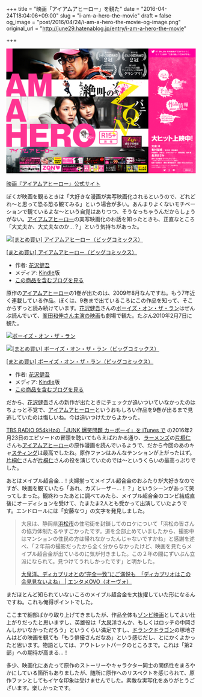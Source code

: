 +++
title = "映画「アイアムアヒーロー」を観た"
date = "2016-04-24T18:04:06+09:00"
slug = "i-am-a-hero-the-movie"
draft = false
og_image = "post/2016/04/24/i-am-a-hero-the-movie-og-image.png"
original_url = "http://june29.hatenablog.jp/entry/i-am-a-hero-the-movie"

+++

<p><span itemscope itemtype="http://schema.org/Photograph"><img src="/post/2016/04/24/i-am-a-hero-the-movie-20160424173139.png" alt="f:id:june29:20160424173139p:plain" title="f:id:june29:20160424173139p:plain" class="hatena-fotolife" itemprop="image"></span></p>

<p><a href="http://www.iamahero-movie.com/" title="花沢健吾による人気漫画がついに映画化！映画『アイアムアヒーロー』公式サイト">映画『アイアムアヒーロー』公式サイト</a></p>

<p>ぼくが映画を観るときは「大好きな漫画が実写映画化されるというので、どれどれ〜と思って恐る恐る観てみる」という場合が多い。あんまりよくないモチベーションで観ているよな〜という自覚はありつつ、そうなっちゃうんだからしょうがない。<a class="keyword" href="http://d.hatena.ne.jp/keyword/%A5%A2%A5%A4%A5%A2%A5%E0%A5%A2%A5%D2%A1%BC%A5%ED%A1%BC">アイアムアヒーロー</a>の実写映画化のお話を知ったときも、正直なところ「大丈夫か、大丈夫なのか…？」という気持ちがあった。</p>

<p></p>
<div class="hatena-asin-detail">
<a href="http://www.amazon.co.jp/exec/obidos/ASIN/B01E873MUK/cameralady-22/"><img src="http://ecx.images-amazon.com/images/I/B133OGw6c%2BS._SL160_.png" class="hatena-asin-detail-image" alt="[まとめ買い] アイアムアヒーロー（ビッグコミックス）" title="[まとめ買い] アイアムアヒーロー（ビッグコミックス）"></a><div class="hatena-asin-detail-info">
<p class="hatena-asin-detail-title"><a href="http://www.amazon.co.jp/exec/obidos/ASIN/B01E873MUK/cameralady-22/">[まとめ買い] アイアムアヒーロー（ビッグコミックス）</a></p>
<ul>
<li>
<span class="hatena-asin-detail-label">作者:</span> <a class="keyword" href="http://d.hatena.ne.jp/keyword/%B2%D6%C2%F4%B7%F2%B8%E3">花沢健吾</a>
</li>
<li>
<span class="hatena-asin-detail-label">メディア:</span> <a class="keyword" href="http://d.hatena.ne.jp/keyword/Kindle">Kindle</a>版</li>
<li><a href="http://d.hatena.ne.jp/asin/B01E873MUK/cameralady-22" target="_blank">この商品を含むブログを見る</a></li>
</ul>
</div>
<div class="hatena-asin-detail-foot"></div>
</div>

<p>原作の<a class="keyword" href="http://d.hatena.ne.jp/keyword/%A5%A2%A5%A4%A5%A2%A5%E0%A5%A2%A5%D2%A1%BC%A5%ED%A1%BC">アイアムアヒーロー</a>の1巻が出たのは、2009年8月なんですね。もう7年近く連載している作品。ぼくは、9巻まで出ているころにこの作品を知って、そこからずっと読み続けています。<a class="keyword" href="http://d.hatena.ne.jp/keyword/%B2%D6%C2%F4%B7%F2%B8%E3">花沢健吾</a>さんの<a class="keyword" href="http://d.hatena.ne.jp/keyword/%A5%DC%A1%BC%A5%A4%A5%BA%A1%A6%A5%AA%A5%F3%A1%A6%A5%B6%A1%A6%A5%E9%A5%F3">ボーイズ・オン・ザ・ラン</a>はぜんぶ読んでいて、<a href="http://botr.jp/" title="青春はやさしくて残酷だ">峯田和伸さん主演の映画</a>も劇場で観た。たぶん2010年2月7日に観た。</p>

<p><a data-flickr-embed="true" href="https://www.flickr.com/photos/june29/4331846513/in/photostream/" title="ボーイズ・オン・ザ・ラン"><img src="https://farm5.staticflickr.com/4006/4331846513_ec62a8f26d_z.jpg" alt="ボーイズ・オン・ザ・ラン"></a><script async src="//embedr.flickr.com/assets/client-code.js" charset="utf-8"></script></p>

<p></p>
<div class="hatena-asin-detail">
<a href="http://www.amazon.co.jp/exec/obidos/ASIN/B00U0DVDGM/cameralady-22/"><img src="http://ecx.images-amazon.com/images/I/C1QV3eqKa0S._SL160_.png" class="hatena-asin-detail-image" alt="[まとめ買い] ボーイズ・オン・ザ・ラン（ビッグコミックス）" title="[まとめ買い] ボーイズ・オン・ザ・ラン（ビッグコミックス）"></a><div class="hatena-asin-detail-info">
<p class="hatena-asin-detail-title"><a href="http://www.amazon.co.jp/exec/obidos/ASIN/B00U0DVDGM/cameralady-22/">[まとめ買い] ボーイズ・オン・ザ・ラン（ビッグコミックス）</a></p>
<ul>
<li>
<span class="hatena-asin-detail-label">作者:</span> <a class="keyword" href="http://d.hatena.ne.jp/keyword/%B2%D6%C2%F4%B7%F2%B8%E3">花沢健吾</a>
</li>
<li>
<span class="hatena-asin-detail-label">メディア:</span> <a class="keyword" href="http://d.hatena.ne.jp/keyword/Kindle">Kindle</a>版</li>
<li><a href="http://d.hatena.ne.jp/asin/B00U0DVDGM/cameralady-22" target="_blank">この商品を含むブログを見る</a></li>
</ul>
</div>
<div class="hatena-asin-detail-foot"></div>
</div>

<p>だから、<a class="keyword" href="http://d.hatena.ne.jp/keyword/%B2%D6%C2%F4%B7%F2%B8%E3">花沢健吾</a>さんの新作が出たときにチェックが追いついていなかったのはちょっと不覚で、<a class="keyword" href="http://d.hatena.ne.jp/keyword/%A5%A2%A5%A4%A5%A2%A5%E0%A5%A2%A5%D2%A1%BC%A5%ED%A1%BC">アイアムアヒーロー</a>というおもしろい作品を9巻が出るまで見逃していたのは悔しいね。今は追いつけたからよかった。</p>

<p><a href="https://itunes.apple.com/jp/podcast/junk-bao-xiao-wen-ti-kaboi/id140697625" title=" TBS RADIO 954kHzの「JUNK 爆笑問題 カーボーイ」の過去エピソードを無料ダウンロード、または今後のエピソードを無料登録。">TBS RADIO 954kHzの「JUNK 爆笑問題 カーボーイ」を iTunes で</a> の2016年2月23日のエピソードの冒頭を聴いてもらえばわかる通り、<a class="keyword" href="http://d.hatena.ne.jp/keyword/%A5%E9%A1%BC%A5%E1%A5%F3%A5%BA">ラーメンズ</a>の<a class="keyword" href="http://d.hatena.ne.jp/keyword/%CA%D2%B6%CD%BF%CE">片桐仁</a>さんも<a class="keyword" href="http://d.hatena.ne.jp/keyword/%A5%A2%A5%A4%A5%A2%A5%E0%A5%A2%A5%D2%A1%BC%A5%ED%A1%BC">アイアムアヒーロー</a>の原作漫画を読んでいるようで、だから今回のあのキャ<a class="keyword" href="http://d.hatena.ne.jp/keyword/%A5%B9%A5%C6%A5%A3%A5%F3%A5%B0">スティング</a>は最高でしたね。原作ファンはみんなテンションが上がったはず。<a class="keyword" href="http://d.hatena.ne.jp/keyword/%CA%D2%B6%CD%BF%CE">片桐仁</a>さんが<a class="keyword" href="http://d.hatena.ne.jp/keyword/%CA%D2%B6%CD%BF%CE">片桐仁</a>さんの役を演じていたのでは〜というくらいの最高っぷりでした。</p>

<p>あとはメイプル超合金…！夫婦揃ってメイプル超合金のおふたりが大好きなのですが、映画を観ていたら「あれ、カズレーザー…！？」というシーンがあって笑ってしまった。観終わったあとに調べてみたら、メイプル超合金のコンビ結成直後にオーディションを受けて、たまたま2人とも受かって出演していたようです。エンドロールには「安藤なつ」の文字を発見しました。</p>

<blockquote>
<p>大泉は、静岡県<a class="keyword" href="http://d.hatena.ne.jp/keyword/%C9%CD%BE%BE%BB%D4">浜松市</a>の住宅街を封鎖してのロケについて「浜松の皆さんの協力体制たるやすごかったです。道を全部止めていましたから、撮影中はマンションの住民の方は帰れなかったんじゃないですかね」と感謝を述べ、「２年前の撮影だったから全く分からなかったけど、映画を見たらメイプル超合金が出ているのに気が付きました。この２年の間にずいぶん立派になられて。見つけてうれしかったです」と明かした。</p>
<a href="http://tvfan.kyodo.co.jp/news/topics/1041710" title="大泉洋、ディカプリオとの“完全一致”にご満悦も　「ディカプリオはこの会見見ないよね」 | エンタメOVO（オーヴォ）">大泉洋、ディカプリオとの“完全一致”にご満悦も　「ディカプリオはこの会見見ないよね」 | エンタメOVO（オーヴォ）</a>
</blockquote>


<p>まだほとんど知られていないころのメイプル超合金を大抜擢していた形になるんですね。これも俺得ポイントでした。</p>

<p>ここまで細部ばかり取り上げてきましたが、作品全体も<a class="keyword" href="http://d.hatena.ne.jp/keyword/%A5%BE%A5%F3%A5%D3%B1%C7%B2%E8">ゾンビ映画</a>としてよい仕上がりだったと思いますし、英雄役は「<a class="keyword" href="http://d.hatena.ne.jp/keyword/%C2%E7%C0%F4%CD%CE">大泉洋</a>さんか、もしくはロッチの中岡さんしかいなかっただろう」というくらい満足ですし、<a class="keyword" href="http://d.hatena.ne.jp/keyword/%A5%C9%A5%E9%A5%F3%A5%AF%A5%C9%A5%E9%A5%B4%A5%F3">ドランクドラゴン</a>の塚地さんはどの映画を観ても「もう俳優さんだなあ」という感じだし、とにかくよかったと思います。物語としては、アウトレットパークのところまで。これは「第2部」への期待が高まる…！</p>

<p>多少、映画化にあたって原作のストーリーやキャラクター同士の関係性をまろやかにしている箇所もありましたが、随所に原作へのリスペクトを感じられて、原作ファンとしてもイヤな印象は受けませんでした。素敵な実写化をありがとうございます。楽しかったです。</p>
